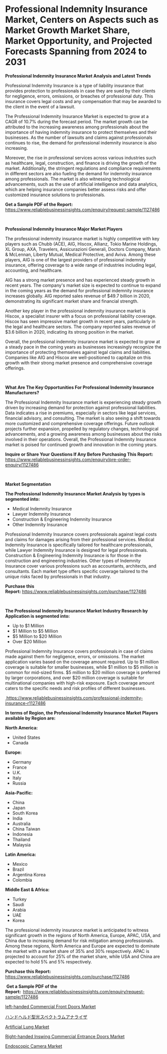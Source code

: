 <p><h1>Professional Indemnity Insurance Market, Centers on Aspects such as Market Growth Market Share, Market Opportunity, and Projected Forecasts Spanning from 2024 to 2031</h1></p><p><strong>Professional Indemnity Insurance Market Analysis and Latest Trends</strong></p>
<p><p>Professional Indemnity Insurance is a type of liability insurance that provides protection to professionals in case they are sued by their clients for negligence, errors, omissions, or breaches of professional duty. This insurance covers legal costs and any compensation that may be awarded to the client in the event of a lawsuit.</p><p>The Professional Indemnity Insurance Market is expected to grow at a CAGR of 10.7% during the forecast period. The market growth can be attributed to the increasing awareness among professionals about the importance of having indemnity insurance to protect themselves and their businesses. As the number of lawsuits and claims against professionals continues to rise, the demand for professional indemnity insurance is also increasing.</p><p>Moreover, the rise in professional services across various industries such as healthcare, legal, construction, and finance is driving the growth of the market. Additionally, the stringent regulations and compliance requirements in different sectors are also fueling the demand for indemnity insurance among professionals. The market is also witnessing technological advancements, such as the use of artificial intelligence and data analytics, which are helping insurance companies better assess risks and offer customized insurance solutions to professionals.</p></p>
<p><strong>Get a Sample PDF of the Report:&nbsp;</strong> <a href="https://www.reliablebusinessinsights.com/enquiry/request-sample/1127486">https://www.reliablebusinessinsights.com/enquiry/request-sample/1127486</a></p>
<p>&nbsp;</p>
<p><strong>Professional Indemnity Insurance Major Market Players</strong></p>
<p><p>The professional indemnity insurance market is highly competitive with key players such as Chubb (ACE), AIG, Hiscox, Allianz, Tokio Marine Holdings, XL Group, AXA, Travelers, Assicurazioni Generali, Doctors Company, Marsh & McLennan, Liberty Mutual, Medical Protective, and Aviva. Among these players, AIG is one of the largest providers of professional indemnity insurance, offering coverage to a wide range of industries including legal, accounting, and healthcare.</p><p>AIG has a strong market presence and has experienced steady growth in recent years. The company's market size is expected to continue to expand in the coming years as the demand for professional indemnity insurance increases globally. AIG reported sales revenue of $49.7 billion in 2020, demonstrating its significant market share and financial strength.</p><p>Another key player in the professional indemnity insurance market is Hiscox, a specialist insurer with a focus on professional liability coverage. Hiscox has seen impressive market growth in recent years, particularly in the legal and healthcare sectors. The company reported sales revenue of $3.6 billion in 2020, indicating its strong position in the market.</p><p>Overall, the professional indemnity insurance market is expected to grow at a steady pace in the coming years as businesses increasingly recognize the importance of protecting themselves against legal claims and liabilities. Companies like AIG and Hiscox are well-positioned to capitalize on this growth with their strong market presence and comprehensive coverage offerings.</p></p>
<p>&nbsp;</p>
<p><strong>What Are The Key Opportunities For Professional Indemnity Insurance Manufacturers?</strong></p>
<p><p>The Professional Indemnity Insurance market is experiencing steady growth driven by increasing demand for protection against professional liabilities. Data indicates a rise in premiums, especially in sectors like legal services, financial advisory, and consulting. The market is also seeing a shift towards more customized and comprehensive coverage offerings. Future outlook projects further expansion, propelled by regulatory changes, technological advancements, and a growing awareness among businesses about the risks involved in their operations. Overall, the Professional Indemnity Insurance market is poised for continued growth and innovation in the coming years.</p></p>
<p><strong>Inquire or Share Your Questions If Any Before Purchasing This Report:</strong> <a href="https://www.reliablebusinessinsights.com/enquiry/pre-order-enquiry/1127486">https://www.reliablebusinessinsights.com/enquiry/pre-order-enquiry/1127486</a></p>
<p>&nbsp;</p>
<p><strong>Market Segmentation</strong></p>
<p><strong>The Professional Indemnity Insurance Market Analysis by types is segmented into:</strong></p>
<p><ul><li>Medical Indemnity Insurance</li><li>Lawyer Indemnity Insurance</li><li>Construction & Engineering Indemnity Insurance</li><li>Other Indemnity Insurance</li></ul></p>
<p><p>Professional Indemnity Insurance covers professionals against legal costs and claims for damages arising from their professional services. Medical Indemnity Insurance is specifically tailored for healthcare professionals, while Lawyer Indemnity Insurance is designed for legal professionals. Construction & Engineering Indemnity Insurance is for those in the construction and engineering industries. Other types of Indemnity Insurance cover various professions such as accountants, architects, and consultants. Each market type offers specific coverage tailored to the unique risks faced by professionals in that industry.</p></p>
<p><strong>Purchase this Report:&nbsp;</strong><a href="https://www.reliablebusinessinsights.com/purchase/1127486">https://www.reliablebusinessinsights.com/purchase/1127486</a></p>
<p>&nbsp;</p>
<p><strong>The Professional Indemnity Insurance Market Industry Research by Application is segmented into:</strong></p>
<p><ul><li>Up to $1 Million</li><li>$1 Million to $5 Million</li><li>$5 Million to $20 Million</li><li>Over $20 Million</li></ul></p>
<p><p>Professional Indemnity Insurance covers professionals in case of claims made against them for negligence, errors, or omissions. The market application varies based on the coverage amount required. Up to $1 million coverage is suitable for smaller businesses, while $1 million to $5 million is common for mid-sized firms. $5 million to $20 million coverage is preferred by larger corporations, and over $20 million coverage is suitable for multinational companies with high-risk exposure. Each coverage amount caters to the specific needs and risk profiles of different businesses.</p></p>
<p><a href="https://www.reliablebusinessinsights.com/professional-indemnity-insurance-r1127486">&nbsp;https://www.reliablebusinessinsights.com/professional-indemnity-insurance-r1127486</a></p>
<p><strong>In terms of Region, the Professional Indemnity Insurance Market Players available by Region are:</strong></p>
<p>
    <p> <strong> North America: </strong>
        <ul>
            <li>United States</li>
            <li>Canada</li>
        </ul>
        </p> 
    <p> <strong> Europe: </strong>
        <ul>
            <li>Germany</li>
            <li>France</li>
            <li>U.K.</li>
            <li>Italy</li>
            <li>Russia</li>
        </ul>
        </p> 
    <p> <strong> Asia-Pacific: </strong>
        <ul>
            <li>China</li>
            <li>Japan</li>
            <li>South Korea</li>
            <li>India</li>
            <li>Australia</li>
            <li>China Taiwan</li>
            <li>Indonesia</li>
            <li>Thailand</li>
            <li>Malaysia</li>
        </ul>
        </p> 
    <p> <strong> Latin America: </strong>
        <ul>
            <li>Mexico</li>
            <li>Brazil</li>
            <li>Argentina Korea</li>
            <li>Colombia</li>
        </ul>
        </p> 
    <p> <strong> Middle East & Africa: </strong>
        <ul>
            <li>Turkey</li>
            <li>Saudi</li>
            <li>Arabia</li>
            <li>UAE</li>
            <li>Korea</li>
        </ul>
    </p>
    </p>
<p><p>The professional indemnity insurance market is anticipated to witness significant growth in the regions of North America, Europe, APAC, USA, and China due to increasing demand for risk mitigation among professionals. Among these regions, North America and Europe are expected to dominate the market with a market share of 35% and 30% respectively. APAC is projected to account for 25% of the market share, while USA and China are expected to hold 5% and 5% respectively.</p></p>
<p><strong>Purchase this Report: </strong><a href="https://www.reliablebusinessinsights.com/purchase/1127486">https://www.reliablebusinessinsights.com/purchase/1127486</a></p>
<p>&nbsp;<strong>Get a Sample PDF of the Report:&nbsp;&nbsp;</strong><a href="https://www.reliablebusinessinsights.com/enquiry/request-sample/1127486">https://www.reliablebusinessinsights.com/enquiry/request-sample/1127486</a></p>
<p><strong></strong></p>
<p><p><a href="https://www.linkedin.com/pulse/comprehensive-analysis-global-left-handed-commercial-front-vx0sf?trackingId=zkLs%2FOWtcFi4Q%2BqwGlfTPQ%3D%3D">left-handed Commercial Front Doors Market</a></p><p><a href="https://github.com/TysonKub/Market-Research-Report-List-1/blob/main/2423500172625.md">ハンドヘルド型光スペクトラムアナライザ</a></p><p><a href="https://github.com/MyrtisWest1/Market-Research-Report-List-1/blob/main/artificial-lung-market.md">Artificial Lung Market</a></p><p><a href="https://www.linkedin.com/pulse/analyzing-right-handed-inswing-commercial-entrance-doors-market-tvole">Right-handed Inswing Commercial Entrance Doors Market</a></p><p><a href="https://github.com/LaceyZemlak1/Market-Research-Report-List-1/blob/main/endoscopic-camera-market.md">Endoscopic Camera Market</a></p></p>